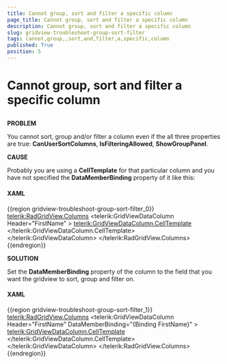 ```yaml
---
title: Cannot group, sort and filter a specific column
page_title: Cannot group, sort and filter a specific column
description: Cannot group, sort and filter a specific column
slug: gridview-troubleshoot-group-sort-filter
tags: cannot,group,,sort,and,filter,a,specific,column
published: True
position: 5
---
```


# Cannot group, sort and filter a specific column



## 

__PROBLEM__

You cannot sort, group and/or filter a column even if the all three properties are true: __CanUserSortColumns__, __IsFilteringAllowed__, __ShowGroupPanel__.



__CAUSE__

Probably you are using a __CellTemplate__ for that particular column and you have not specified the __DataMemberBinding__ property of it like this:

#### __XAML__

{{region gridview-troubleshoot-group-sort-filter_0}}
	<telerik:RadGridView.Columns>
	    <telerik:GridViewDataColumn Header="FirstName" >
	        <telerik:GridViewDataColumn.CellTemplate>
	            <DataTemplate>
	                <TextBlock Text="{Binding FirstName}" />
	            </DataTemplate>
	        </telerik:GridViewDataColumn.CellTemplate>
	    </telerik:GridViewDataColumn>
	</telerik:RadGridView.Columns>
	{{endregion}}





__SOLUTION__

Set the __DataMemberBinding__ property of the column to the field that you want the gridview to sort, group and filter on.

#### __XAML__

{{region gridview-troubleshoot-group-sort-filter_1}}
	<telerik:RadGridView.Columns>
	    <telerik:GridViewDataColumn Header="FirstName" DataMemberBinding="{Binding FirstName}" >
	        <telerik:GridViewDataColumn.CellTemplate>
	            <DataTemplate>
	                <TextBlock Text="{Binding FirstName}" />
	            </DataTemplate>
	        </telerik:GridViewDataColumn.CellTemplate>
	    </telerik:GridViewDataColumn>
	</telerik:RadGridView.Columns>
	{{endregion}}


